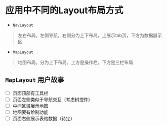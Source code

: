 # 应用中不同的Layout布局方式

- `NavLayout`
> 左右布局。左侧导航，右侧分为上下布局，上展示tab页，下方为数据展示区

- `MapLayout`
> 地图布局。分为上下布局。上方是操作栏，下方是三栏布局

## `MapLayout` 用户故事

- [ ] 页面顶部有工具栏
- [ ] 页面左侧类似于导航交互（考虑树控件）
- [ ] 中间区域展示地图
- [ ] 地图要有绘制功能
- [ ] 页面右侧展示表格数据（待定） 